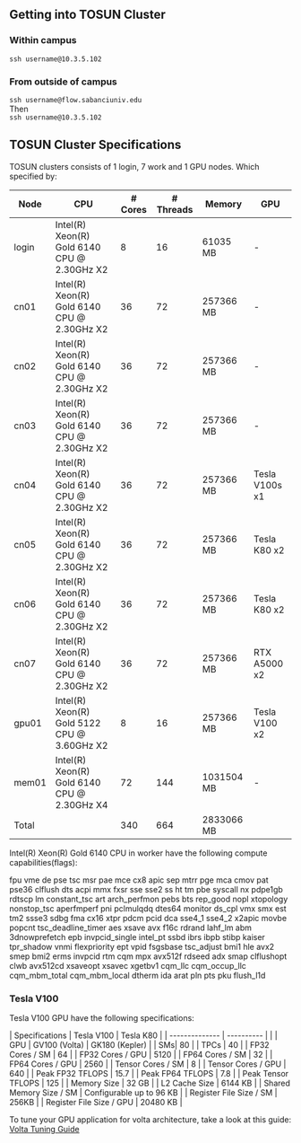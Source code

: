 ## Getting into TOSUN Cluster

### Within campus
`ssh username@10.3.5.102`

### From outside of campus
`ssh username@flow.sabanciuniv.edu`  
Then  
`ssh username@10.3.5.102`

## TOSUN Cluster Specifications
TOSUN clusters consists of 1 login, 7 work and 1 GPU nodes. Which specified by:  

| Node  | CPU                                         | # Cores | # Threads | Memory     | GPU          |
|-------|---------------------------------------------|---------|-----------|------------|--------------|
| login | Intel(R) Xeon(R) Gold 6140 CPU @ 2.30GHz X2 | 8       | 16        |  61035 MB  | -            |
| cn01  | Intel(R) Xeon(R) Gold 6140 CPU @ 2.30GHz X2 | 36      | 72        | 257366 MB  | -            |
| cn02  | Intel(R) Xeon(R) Gold 6140 CPU @ 2.30GHz X2 | 36      | 72        | 257366 MB  | -            |
| cn03  | Intel(R) Xeon(R) Gold 6140 CPU @ 2.30GHz X2 | 36      | 72        | 257366 MB  | -            |
| cn04  | Intel(R) Xeon(R) Gold 6140 CPU @ 2.30GHz X2 | 36      | 72        | 257366 MB  |Tesla V100s x1|
| cn05  | Intel(R) Xeon(R) Gold 6140 CPU @ 2.30GHz X2 | 36      | 72        | 257366 MB  |Tesla K80 x2  |
| cn06  | Intel(R) Xeon(R) Gold 6140 CPU @ 2.30GHz X2 | 36      | 72        | 257366 MB  |Tesla K80 x2  |
| cn07  | Intel(R) Xeon(R) Gold 6140 CPU @ 2.30GHz X2 | 36      | 72        | 257366 MB  |RTX A5000 x2	|
| gpu01 | Intel(R) Xeon(R) Gold 5122 CPU @ 3.60GHz X2 | 8       | 16        | 257366 MB  |Tesla V100 x2 |
| mem01 | Intel(R) Xeon(R) Gold 6140 CPU @ 2.30GHz X4 | 72      | 144       | 1031504 MB | -            |
| Total |                                             | 340     | 664       | 2833066 MB |              |

  
Intel(R) Xeon(R) Gold 6140 CPU in worker have the following compute capabilities(flags):

fpu vme de pse tsc msr pae mce cx8 apic sep mtrr pge mca cmov pat pse36 clflush dts acpi mmx fxsr sse sse2 ss ht tm pbe syscall nx pdpe1gb rdtscp lm constant_tsc art arch_perfmon pebs bts rep_good nopl xtopology nonstop_tsc aperfmperf pni pclmulqdq dtes64 monitor ds_cpl vmx smx est tm2 ssse3 sdbg fma cx16 xtpr pdcm pcid dca sse4_1 sse4_2 x2apic movbe popcnt tsc_deadline_timer aes xsave avx f16c rdrand lahf_lm abm 3dnowprefetch epb invpcid_single intel_pt ssbd ibrs ibpb stibp kaiser tpr_shadow vnmi flexpriority ept vpid fsgsbase tsc_adjust bmi1 hle avx2 smep bmi2 erms invpcid rtm cqm mpx avx512f rdseed adx smap clflushopt clwb avx512cd xsaveopt xsavec xgetbv1 cqm_llc cqm_occup_llc cqm_mbm_total cqm_mbm_local dtherm ida arat pln pts pku flush_l1d  

### Tesla V100

Tesla V100 GPU have the following specifications:

| Specifications | Tesla V100 | Tesla K80 |
| -------------- | ---------- |           |
| GPU | GV100 (Volta) | GK180 (Kepler) |
| SMs| 80         | 
| TPCs |  40 |
| FP32 Cores / SM | 64 |
| FP32 Cores / GPU | 5120 |
| FP64 Cores / SM | 32 |
| FP64 Cores / GPU | 2560 |
| Tensor Cores / SM | 8 |
| Tensor Cores / GPU | 640 |
| Peak FP32 TFLOPS | 15.7 |
| Peak FP64 TFLOPS | 7.8 |
| Peak Tensor TFLOPS | 125 |
| Memory Size | 32 GB |
| L2 Cache Size | 6144 KB |
| Shared Memory Size / SM | Configurable up to 96 KB |
| Register File Size / SM | 256KB |
| Register File Size / GPU | 20480 KB | 


To tune your GPU application for volta architecture, take a look at this guide: [Volta Tuning Guide](https://docs.nvidia.com/cuda/volta-tuning-guide/index.html)

